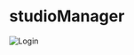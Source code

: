 # studioManager
![Login]([https://example.com/path/to/image.jpg](https://scontent.fhan14-2.fna.fbcdn.net/v/t1.15752-9/371533246_674288734793834_7461419489534493782_n.jpg?_nc_cat=108&ccb=1-7&_nc_sid=8cd0a2&_nc_ohc=3K6zr9hPGvcAX_1Y6It&_nc_ht=scontent.fhan14-2.fna&oh=03_AdS-juOHOHpp4vAdrZCI6UPiZchllP25dY5eJgiHRGKyCA&oe=65807D00)https://scontent.fhan14-2.fna.fbcdn.net/v/t1.15752-9/371533246_674288734793834_7461419489534493782_n.jpg?_nc_cat=108&ccb=1-7&_nc_sid=8cd0a2&_nc_ohc=3K6zr9hPGvcAX_1Y6It&_nc_ht=scontent.fhan14-2.fna&oh=03_AdS-juOHOHpp4vAdrZCI6UPiZchllP25dY5eJgiHRGKyCA&oe=65807D00)
